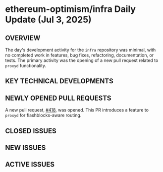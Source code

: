 # ethereum-optimism/infra Daily Update (Jul 3, 2025)
## OVERVIEW 
The day's development activity for the `infra` repository was minimal, with no completed work in features, bug fixes, refactoring, documentation, or tests. The primary activity was the opening of a new pull request related to `proxyd` functionality.

## KEY TECHNICAL DEVELOPMENTS

## NEWLY OPENED PULL REQUESTS
A new pull request, [#418](https://github.com/ethereum-optimism/infra/pull/418), was opened. This PR introduces a feature to `proxyd` for flashblocks-aware routing.

## CLOSED ISSUES

## NEW ISSUES

## ACTIVE ISSUES
